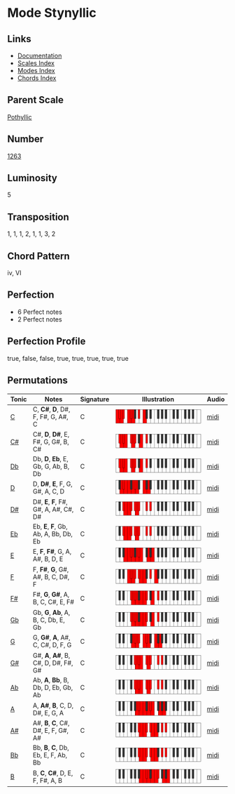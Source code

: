 # Mode Stynyllic

## Links

- [Documentation](README.md)
- [Scales Index](Scales.md)
- [Modes Index](Modes.md)
- [Chords Index](Chords.md)

## Parent Scale

[Pothyllic](ScalePothyllic.md)

## Number

[1263](https://ianring.com/musictheory/scales/1263)

## Luminosity

5

## Transposition

1, 1, 1, 2, 1, 1, 3, 2

## Chord Pattern

iv, VI

## Perfection

- 6 Perfect notes
- 2 Perfect notes

## Perfection Profile

true, false, false, true, true, true, true, true

## Permutations

| Tonic | Notes | Signature | Illustration | Audio |
|-------|-------|-----------|--------------|-------|
| [C](ModeCNaturalStynyllic.md) | C, **C#**, **D**, D#, F, F#, G, A#, C | C | ![CNaturalStynyllic](ModeCNaturalStynyllic.png) | [midi](https://github.com/edipermadi/music/blob/main/docs/ModeCNaturalStynyllic.mid?raw=true) |
| [C#](ModeCSharpStynyllic.md) | C#, **D**, **D#**, E, F#, G, G#, B, C# | C | ![CSharpStynyllic](ModeCSharpStynyllic.png) | [midi](https://github.com/edipermadi/music/blob/main/docs/ModeCSharpStynyllic.mid?raw=true) |
| [Db](ModeDFlatStynyllic.md) | Db, **D**, **Eb**, E, Gb, G, Ab, B, Db | C | ![DFlatStynyllic](ModeDFlatStynyllic.png) | [midi](https://github.com/edipermadi/music/blob/main/docs/ModeDFlatStynyllic.mid?raw=true) |
| [D](ModeDNaturalStynyllic.md) | D, **D#**, **E**, F, G, G#, A, C, D | C | ![DNaturalStynyllic](ModeDNaturalStynyllic.png) | [midi](https://github.com/edipermadi/music/blob/main/docs/ModeDNaturalStynyllic.mid?raw=true) |
| [D#](ModeDSharpStynyllic.md) | D#, **E**, **F**, F#, G#, A, A#, C#, D# | C | ![DSharpStynyllic](ModeDSharpStynyllic.png) | [midi](https://github.com/edipermadi/music/blob/main/docs/ModeDSharpStynyllic.mid?raw=true) |
| [Eb](ModeEFlatStynyllic.md) | Eb, **E**, **F**, Gb, Ab, A, Bb, Db, Eb | C | ![EFlatStynyllic](ModeEFlatStynyllic.png) | [midi](https://github.com/edipermadi/music/blob/main/docs/ModeEFlatStynyllic.mid?raw=true) |
| [E](ModeENaturalStynyllic.md) | E, **F**, **F#**, G, A, A#, B, D, E | C | ![ENaturalStynyllic](ModeENaturalStynyllic.png) | [midi](https://github.com/edipermadi/music/blob/main/docs/ModeENaturalStynyllic.mid?raw=true) |
| [F](ModeFNaturalStynyllic.md) | F, **F#**, **G**, G#, A#, B, C, D#, F | C | ![FNaturalStynyllic](ModeFNaturalStynyllic.png) | [midi](https://github.com/edipermadi/music/blob/main/docs/ModeFNaturalStynyllic.mid?raw=true) |
| [F#](ModeFSharpStynyllic.md) | F#, **G**, **G#**, A, B, C, C#, E, F# | C | ![FSharpStynyllic](ModeFSharpStynyllic.png) | [midi](https://github.com/edipermadi/music/blob/main/docs/ModeFSharpStynyllic.mid?raw=true) |
| [Gb](ModeGFlatStynyllic.md) | Gb, **G**, **Ab**, A, B, C, Db, E, Gb | C | ![GFlatStynyllic](ModeGFlatStynyllic.png) | [midi](https://github.com/edipermadi/music/blob/main/docs/ModeGFlatStynyllic.mid?raw=true) |
| [G](ModeGNaturalStynyllic.md) | G, **G#**, **A**, A#, C, C#, D, F, G | C | ![GNaturalStynyllic](ModeGNaturalStynyllic.png) | [midi](https://github.com/edipermadi/music/blob/main/docs/ModeGNaturalStynyllic.mid?raw=true) |
| [G#](ModeGSharpStynyllic.md) | G#, **A**, **A#**, B, C#, D, D#, F#, G# | C | ![GSharpStynyllic](ModeGSharpStynyllic.png) | [midi](https://github.com/edipermadi/music/blob/main/docs/ModeGSharpStynyllic.mid?raw=true) |
| [Ab](ModeAFlatStynyllic.md) | Ab, **A**, **Bb**, B, Db, D, Eb, Gb, Ab | C | ![AFlatStynyllic](ModeAFlatStynyllic.png) | [midi](https://github.com/edipermadi/music/blob/main/docs/ModeAFlatStynyllic.mid?raw=true) |
| [A](ModeANaturalStynyllic.md) | A, **A#**, **B**, C, D, D#, E, G, A | C | ![ANaturalStynyllic](ModeANaturalStynyllic.png) | [midi](https://github.com/edipermadi/music/blob/main/docs/ModeANaturalStynyllic.mid?raw=true) |
| [A#](ModeASharpStynyllic.md) | A#, **B**, **C**, C#, D#, E, F, G#, A# | C | ![ASharpStynyllic](ModeASharpStynyllic.png) | [midi](https://github.com/edipermadi/music/blob/main/docs/ModeASharpStynyllic.mid?raw=true) |
| [Bb](ModeBFlatStynyllic.md) | Bb, **B**, **C**, Db, Eb, E, F, Ab, Bb | C | ![BFlatStynyllic](ModeBFlatStynyllic.png) | [midi](https://github.com/edipermadi/music/blob/main/docs/ModeBFlatStynyllic.mid?raw=true) |
| [B](ModeBNaturalStynyllic.md) | B, **C**, **C#**, D, E, F, F#, A, B | C | ![BNaturalStynyllic](ModeBNaturalStynyllic.png) | [midi](https://github.com/edipermadi/music/blob/main/docs/ModeBNaturalStynyllic.mid?raw=true) |
